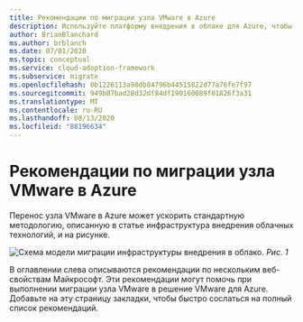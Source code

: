 ```yaml
---
title: Рекомендации по миграции узла VMware в Azure
description: Используйте платформу внедрения в облаке для Azure, чтобы изучить рекомендации по миграции узла VMware, чтобы упростить процесс миграции и стандартизировать его.
author: BrianBlanchard
ms.author: brblanch
ms.date: 07/01/2020
ms.topic: conceptual
ms.service: cloud-adoption-framework
ms.subservice: migrate
ms.openlocfilehash: 0b1226113a98db84796b44515822d77a76fe7f97
ms.sourcegitcommit: 949b87bad28d32df84df190160089f01826f3a31
ms.translationtype: MT
ms.contentlocale: ru-RU
ms.lasthandoff: 08/13/2020
ms.locfileid: "88196634"
---
```

# <a name="vmware-host-migration-best-practices-for-azure"></a>Рекомендации по миграции узла VMware в Azure

Перенос узла VMware в Azure может ускорить стандартную методологию, описанную в статье инфраструктура внедрения облачных технологий, и на рисунке.

![Схема модели миграции инфраструктуры внедрения в облако. ](../../_images/migrate/methodology.png)
 *Рис. 1*

В оглавлении слева описываются рекомендации по нескольким веб-свойствам Майкрософт. Эти рекомендации могут помочь при выполнении миграции узла VMware в решение VMware для Azure. Добавьте на эту страницу закладки, чтобы быстро сослаться на полный список рекомендаций.
